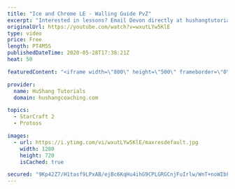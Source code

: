 ```yaml
---
title: "Ice and Chrome LE - Walling Guide PvZ"
excerpt: "Interested in lessons? Email Devon directly at hushangtutorials@outlook.com ------------------------------------------------------------------------------------------------------- Want to support HuShang Tutorials directly? Patreon is a website where you can contribute a monthly donation that will help"
originalUrl: https://youtube.com/watch?v=wxutLYw5KlE
type: video
price: Free
length: PT4M5S
publishedDateTime: 2020-05-28T17:38:21Z
heat: 50

featuredContent: "<iframe width=\"800\" height=\"500\" frameborder=\"0\" src=\"https://www.youtube.com/embed/wxutLYw5KlE\" allow=\"accelerometer; autoplay; encrypted-media; gyroscope; picture-in-picture\" allowfullscreen></iframe>"

provider:
  name: HuShang Tutorials
  domain: hushangcoaching.com

topics:
  - StarCraft 2
  - Protoss

images:
  - url: https://i.ytimg.com/vi/wxutLYw5KlE/maxresdefault.jpg
    width: 1280
    height: 720
    isCached: true

secured: "9Kp42Z7/H1tasf9LPxAB/ejBc6KqHu4ihG9CPLGRGCnjFuIrlw/WnT+noWIbFjQdfNrMPXJCYqTLcZgnywOooUIdv/vsdl9e9Cmx9Pu7qEpBdlLgiCwNtfTeBXUwBXb052GSwXY5WIoA0f8B8MdtisaRMBlTzQ8chsryNOgiWedNr0t7/mvx1MKGLt3CnPZGZUZbxdnUNDTflQTLM5Q75PF5saJ9XK6G7bRXWoY7gbUSuAnNY5K1bn6JLFVj6Us2R2nQymq80VuDB8ZwxRqJzIOjju9Ob65XivAjCbjvJOSXd9EVJAWlNY2LWI+jKaxsECEbaImfV5rcgXhICna5Bhp+dvPXXmeaB7Hn+moIV81m7FsyTiHtVeNWkr3VN/vry7Iqe+IrQ0oObG1MBkA7w08e48Y1prIosPv1R0SLQ3w=;GcS/GHRcdtjSkUymoVahxw=="
---
```


